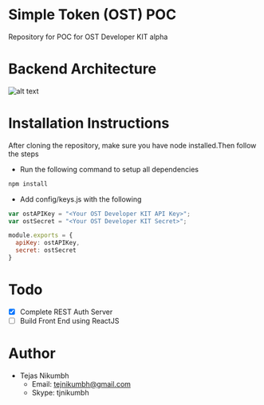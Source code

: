 # Simple Token (OST) POC
Repository for POC for OST Developer KIT alpha
# Backend Architecture
![alt text](https://github.com/tejasnikumbh/ost-poc/blob/master/resources/backend_architecture.png)
# Installation Instructions
After cloning the repository, make sure you have node installed.Then follow the steps

- Run the following command to setup all dependencies
```javascript
npm install
```

- Add config/keys.js with the following
```javascript
var ostAPIKey = "<Your OST Developer KIT API Key>";
var ostSecret = "<Your OST Developer KIT Secret>";

module.exports = {
  apiKey: ostAPIKey,
  secret: ostSecret
}
```

# Todo
- [x] Complete REST Auth Server
- [ ] Build Front End using ReactJS

# Author
- Tejas Nikumbh
  - Email: tejnikumbh@gmail.com
  - Skype: tjnikumbh
